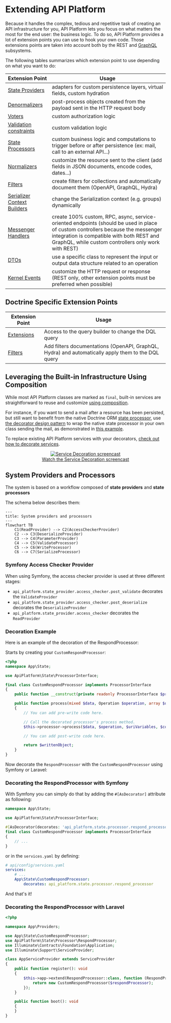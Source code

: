# Extending API Platform

Because it handles the complex, tedious and repetitive task of creating an API infrastructure for you, API Platform lets you focus on what matters the most for the end user: the business logic.
To do so, API Platform provides a lot of extension points you can use to hook your own code.
Those extensions points are taken into account both by the REST and [GraphQL](graphql.md) subsystems.

The following tables summarizes which extension point to use depending on what you want to do:

| Extension Point                                                                                | Usage                                                                                                                                                                                                                               |
|------------------------------------------------------------------------------------------------|-------------------------------------------------------------------------------------------------------------------------------------------------------------------------------------------------------------------------------------|
| [State Providers](state-providers.md)                                                          | adapters for custom persistence layers, virtual fields, custom hydration                                                                                                                                                            |
| [Denormalizers](serialization.md)                                                              | post-process objects created from the payload sent in the HTTP request body                                                                                                                                                         |
| [Voters](security.md#hooking-custom-permission-checks-using-voters)                            | custom authorization logic                                                                                                                                                                                                          |
| [Validation constraints](validation.md)                                                        | custom validation logic                                                                                                                                                                                                             |
| [State Processors](state-processors)                                                           | custom business logic and computations to trigger before or after persistence (ex: mail, call to an external API...)                                                                                                                |
| [Normalizers](serialization.md#decorating-a-serializer-and-adding-extra-data)                  | customize the resource sent to the client (add fields in JSON documents, encode codes, dates...)                                                                                                                                    |
| [Filters](filters.md)                                                                          | create filters for collections and automatically document them (OpenAPI, GraphQL, Hydra)                                                                                                                                            |
| [Serializer Context Builders](serialization.md#changing-the-serialization-context-dynamically) | change the Serialization context (e.g. groups) dynamically                                                                                                                                                                        |
| [Messenger Handlers](messenger.md)                                                             | create 100% custom, RPC, async, service-oriented endpoints (should be used in place of custom controllers because the messenger integration is compatible with both REST and GraphQL, while custom controllers only work with REST) |
| [DTOs](dto.md)                                                           | use a specific class to represent the input or output data structure related to an operation                                                                                                                                        |
| [Kernel Events](events.md)                                                                     | customize the HTTP request or response (REST only, other extension points must be preferred when possible)                                                                                                                          |

## Doctrine Specific Extension Points

| Extension Point                                            | Usage                                                                                              |
|------------------------------------------------------------|----------------------------------------------------------------------------------------------------|
| [Extensions](extensions.md)                                | Access to the query builder to change the DQL query                                                |
| [Filters](filters.md#doctrine-orm-and-mongodb-odm-filters) | Add filters documentations (OpenAPI, GraphQL, Hydra) and automatically apply them to the DQL query |

## Leveraging the Built-in Infrastructure Using Composition

While most API Platform classes are marked as `final`, built-in services are straightforward to reuse and customize [using composition](https://en.wikipedia.org/wiki/Composition_over_inheritance).

For instance, if you want to send a mail after a resource has been persisted, but still want to benefit from the native Doctrine ORM [state processor](state-processors.md), use [the decorator design pattern](https://en.wikipedia.org/wiki/Decorator_pattern#PHP) to wrap the native state processor in your own class sending the mail, as demonstrated in [this example](state-processors.md#decorating-the-built-in-state-processors).

To replace existing API Platform services with your decorators, [check out how to decorate services](https://symfony.com/doc/current/service_container/service_decoration.html).

<p align="center" class="symfonycasts"><a href="https://symfonycasts.com/screencast/api-platform-security/service-decoration?cid=apip"><img src="../symfony/images/symfonycasts-player.png" alt="Service Decoration screencast"><br>Watch the Service Decoration screencast</a></p>

## System Providers and Processors

The system is based on a workflow composed of **state providers** and **state processors**

The schema below describes them:

```mermaid
---
title: System providers and processors
---
flowchart TB
    C1(ReadProvider) --> C2(AccessCheckerProvider)
    C2 --> C3(DeserializeProvider)
    C3 --> C4(ParameterProvider)
    C4 --> C5(ValidateProcessor)
    C5 --> C6(WriteProcessor)
    C6 --> C7(SerializeProcessor)
```

### Symfony Access Checker Provider

When using Symfony, the access checker provider is used at three different stages:
- `api_platform.state_provider.access_checker.post_validate` decorates the `ValidateProvider`
- `api_platform.state_provider.access_checker.post_deserialize` decorates the `DeserializeProvider`
- `api_platform.state_provider.access_checker` decorates the `ReadProvider`


### Decoration Example

Here is an example of the decoration of the RespondProcessor:

Starts by creating your `CustomRespondProcessor`:

```php
<?php
namespace App\State;

use ApiPlatform\State\ProcessorInterface;

final class CustomRespondProcessor implements ProcessorInterface
{
    public function __construct(private readonly ProcessorInterface $processor) {}

    public function process(mixed $data, Operation $operation, array $uriVariables = [], array $context = []): void
    {
        // You can add pre-write code here.

        // Call the decorated processor's process method.
        $this->processor->process($data, $operation, $uriVariables, $context);

        // You can add post-write code here.

        return $writtenObject;
    }
}
```

Now decorate the `RespondProcessor` with the `CustomRespondProcessor` using Symfony or Laravel:

### Decorating the RespondProcessor with Symfony

With Symfony you can simply do that by adding the `#[AsDecorator]` attribute as following:

```php
namespace App\State;

use ApiPlatform\State\ProcessorInterface;

#[AsDecorator(decorates: 'api_platform.state.processor.respond_processor',)]
final class CustomRespondProcessor implements ProcessorInterface
{
    // ...
}
```

or in the `services.yaml` by defining:

```yaml
# api/config/services.yaml
services:
    # ...
    App\State\CustomRespondProcessor:
        decorates: api_platform.state.processor.respond_processor
```

And that's it!

### Decorating the RespondProcessor with Laravel
```php
<?php

namespace App\Providers;

use App\State\CustomRespondProcessor;
use ApiPlatform\State\Processor\RespondProcessor;
use Illuminate\Contracts\Foundation\Application;
use Illuminate\Support\ServiceProvider;

class AppServiceProvider extends ServiceProvider
{
    public function register(): void
    {
        $this->app->extend(RespondProcessor::class, function (RespondProcessor $respondProcessor) {
            return new CustomRespondProcessor($respondProcessor);
        });
    }

    public function boot(): void
    {
    }
}
```
